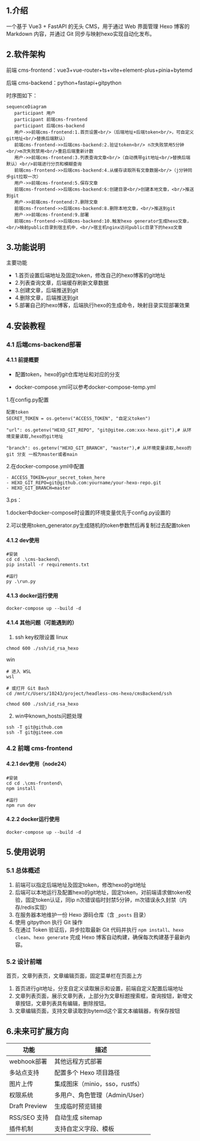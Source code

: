 ## 1.介绍
一个基于 Vue3 + FastAPI 的无头 CMS，用于通过 Web 界面管理 Hexo 博客的 Markdown 内容，并通过 Git 同步与映射hexo实现自动化发布。

## 2.软件架构
前端 cms-frontend：vue3+vue-router+ts+vite+element-plus+pinia+bytemd

后端 cms-backend：python+fastapi+gitpython

时序图如下：

```mermaid
sequenceDiagram
   participant 用户
   participant 前端cms-frontend
   participant 后端cms-backend
   用户->>前端cms-frontend:1.首页设置<br/>（后端地址+后端token<br/>，可自定义git地址<br/>替换后端默认）
   前端cms-frontend->>后端cms-backend:2.验证token<br/> n次失败禁用5分钟<br/>m次失败禁用<br/>重启后端重新计数
   用户->>前端cms-frontend:3.列表查询文章<br/>（自动携带git地址<br/>替换后端默认）<br/>前端进行分页和模糊查询
   前端cms-frontend->>后端cms-backend:4.从缓存读取所有文章数据<br/>（j分钟同步git拉取一次）
   用户->>前端cms-frontend:5.保存文章
   前端cms-frontend->>后端cms-backend:6:创建目录<br/>创建本地文章，<br/>推送到git
   用户->>前端cms-frontend:7.删除文章
   前端cms-frontend->>后端cms-backend:8.删除本地文章，<br/>推送到git
   用户->>前端cms-frontend:9.部署
   前端cms-frontend->>后端cms-backend:10.触发hexo generator生成hexo文章，<br/>映射public目录到宿主机中，<br/>宿主机nginx访问public目录下的hexo文章
```



## 3.功能说明

主要功能
* 1.首页设置后端地址及固定token，修改自己的hexo博客的git地址
* 2.列表查询文章，后端缓存刷新文章数据
* 3.创建文章，后端推送到git
* 4.删除文章，后端推送到git
* 5.部署自己的hexo博客，后端执行hexo的生成命令，映射目录实现部署效果


## 4.安装教程


### 4.1 后端cms-backend部署

#### 4.1.1 前提概要
* 配置token，hexo的git仓库地址和对应的分支

* docker-compose.yml可以参考docker-compose-temp.yml

1.在config.py配置
```angular2html
配置token
SECRET_TOKEN = os.getenv("ACCESS_TOKEN", "自定义token")

"url": os.getenv("HEXO_GIT_REPO", "git@gitee.com:xxx-hexo.git"),# 从环境变量读取,hexo的git地址 

"branch": os.getenv("HEXO_GIT_BRANCH", "master"),# 从环境变量读取,hexo的git 分支 一般为master或者main
```

2.在docker-compose.yml中配置
```angular2html
- ACCESS_TOKEN=your_secret_token_here
- HEXO_GIT_REPO=git@github.com:yourname/your-hexo-repo.git
- HEXO_GIT_BRANCH=master

```

3.ps：

1.docker中docker-compose时设置的环境变量优先于config.py设置的

2.可以使用token_generator.py生成随机的token参数然后再复制过去配置token

#### 4.1.2 dev使用


```
#安装
cd cd .\cms-backend\
pip install -r requirements.txt

#运行
py .\run.py
```


#### 4.1.3 docker运行使用

```
docker-compose up --build -d
```

#### 4.1.4 其他问题（可能遇到的）
1. ssh key权限设置
   linux
```
chmod 600 ./ssh/id_rsa_hexo
```
win
```
# 进入 WSL 
wsl 

# 或打开 Git Bash 
cd /mnt/c/Users/10243/project/headless-cms-hexo/cmsBackend/ssh

chmod 600 ./ssh/id_rsa_hexo
```

2. win中known_hosts问题处理
```
ssh -T git@github.com
ssh -T git@giteee.com
```


### 4.2 前端 cms-frontend



#### 4.2.1 dev使用（node24）


```
#安装
cd cd .\cms-frontend\
npm install

#运行
npm run dev
```


#### 4.2.2 docker运行使用

```
docker-compose up --build -d
```


## 5.使用说明

### 5.1 总体概述
1. 前端可以指定后端地址及固定token，修改hexo的git地址
2. 后端可以本地运行及配置hexo的git地址，固定token，对前端请求做token校验，固定token认证，同ip n次错误临时封禁5分钟，m次错误永久封禁（内存/redis实现）
3. 在服务器本地维护一份 Hexo 源码仓库（含 `_posts` 目录）
4. 使用 gitpython 执行 Git 操作
5. 在通过 Token 验证后，异步拉取最新 Git 代码并执行 `npm install`、`hexo clean`、`hexo generate` 完成 Hexo 博客自动构建，确保每次构建基于最新内容。

### 5.2 设计前端
首页，文章列表页，文章编辑页面，固定菜单栏在页面上方
1. 首页进行git地址，分支自定义读取展示和设置，前端自定义配置后端地址
2. 文章列表页面，展示文章列表，上部分为文章标题搜索框，查询按钮，新增文章按钮，文章列表具有编辑，删除按钮。
3. 文章编辑页面，支持文章读取到bytemd这个富文本编辑器，有保存按钮


## 6.未来可扩展方向

| 功能            | 描述                     |
| ------------- | ---------------------- |
| webhook部署     | 其他远程方式部署               |
| 多站点支持         | 配置多个 Hexo 项目路径         |
| 图片上传          | 集成图床（minio，sso，rustfs） |
| 权限系统          | 多用户、角色管理（Admin/User）   |
| Draft Preview | 生成临时预览链接               |
| RSS/SEO 支持    | 自动生成 sitemap           |
| 插件机制          | 支持自定义字段、模板             |
